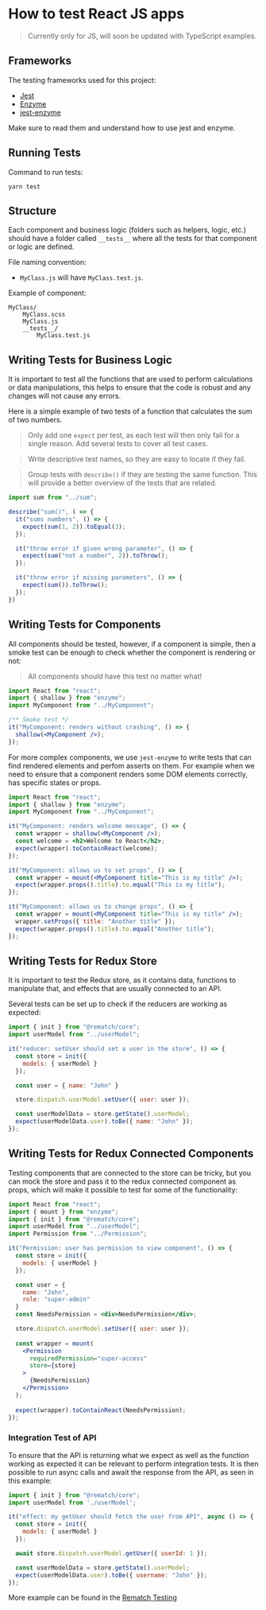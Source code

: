 # How to test React JS apps

> Currently only for JS, will soon be updated with TypeScript examples.

## Frameworks

The testing frameworks used for this project:

- [Jest](https://jestjs.io/docs/en/tutorial-react)
- [Enzyme](https://airbnb.io/enzyme/)
- [jest-enzyme](https://github.com/FormidableLabs/enzyme-matchers/tree/master/packages/jest-enzyme)

Make sure to read them and understand how to use jest and enzyme.

## Running Tests

Command to run tests:

```console
yarn test
```

## Structure

Each component and business logic (folders such as helpers, logic, etc.) should have a folder called `__tests__` where all the tests for that component or logic are defined.

File naming convention:

- `MyClass.js` will have `MyClass.test.js`.

Example of component:

```console
MyClass/
    MyClass.scss
    MyClass.js
    __tests__/
        MyClass.test.js
```

## Writing Tests for Business Logic

It is important to test all the functions that are used to perform calculations or data manipulations, this helps to ensure that the code is robust and any changes will not cause any errors.

Here is a simple example of two tests of a function that calculates the sum of two numbers.

> Only add one `expect` per test, as each test will then only fail for a single reason. Add several tests to cover all test cases.

> Write descriptive test names, so they are easy to locate if they fail.

> Group tests with `describe()` if they are testing the same function. This will provide a better overview of the tests that are related.

```jsx
import sum from "../sum";

describe("sum()", ( => {
  it("sums numbers", () => {
    expect(sum(1, 2)).toEqual(3);
  });

  it("throw error if given wrong parameter", () => {
    expect(sum("not a number", 2)).toThrow();
  });

  it("throw error if missing parameters", () => {
    expect(sum()).toThrow();
  });
})
```

## Writing Tests for Components

All components should be tested, however, if a component is simple, then a smoke test can be enough to check whether the component is rendering or not:

> All components should have this test no matter what!

```jsx
import React from "react";
import { shallow } from "enzyme";
import MyComponent from "../MyComponent";

/** Smoke test */
it("MyComponent: renders without crashing", () => {
  shallow(<MyComponent />);
});
```

For more complex components, we use `jest-enzyme` to write tests that can find rendered elements and perfom asserts on them. For example when we need to ensure that a component renders some DOM elements correctly, has specific states or props.

```jsx
import React from "react";
import { shallow } from "enzyme";
import MyComponent from "../MyComponent";

it("MyComponent: renders welcome message", () => {
  const wrapper = shallow(<MyComponent />);
  const welcome = <h2>Welcome to React</h2>;
  expect(wrapper).toContainReact(welcome);
});

it("MyComponent: allows us to set props", () => {
  const wrapper = mount(<MyComponent title="This is my title" />);
  expect(wrapper.props().title).to.equal("This is my title");
});

it("MyComponent: allows us to change props", () => {
  const wrapper = mount(<MyComponent title="This is my title" />);
  wrapper.setProps({ title: "Another title" });
  expect(wrapper.props().title).to.equal("Another title");
});
```

## Writing Tests for Redux Store

It is important to test the Redux store, as it contains data, functions to manipulate that, and effects that are usually connected to an API.

Several tests can be set up to check if the reducers are working as expected:

```jsx
import { init } from "@rematch/core";
import userModel from "../userModel";

it("reducer: setUser should set a user in the store", () => {
  const store = init({
    models: { userModel }
  });

  const user = { name: "John" }

  store.dispatch.userModel.setUser({ user: user });

  const userModelData = store.getState().userModel;
  expect(userModelData.user).toBe({ name: "John" });
});
```

## Writing Tests for Redux Connected Components

Testing components that are connected to the store can be tricky, but you can mock the store and pass it to the redux connected component as props, which will make it possible to test for some of the functionality:

```jsx
import React from "react";
import { mount } from "enzyme";
import { init } from "@rematch/core";
import userModel from "../userModel";
import Permission from "../Permission";

it("Permission: user has permission to view component", () => {
  const store = init({
    models: { userModel }
  });

  const user = {
    name: "John",
    role: "super-admin"
  }
  const NeedsPermission = <div>NeedsPermission</div>;

  store.dispatch.userModel.setUser({ user: user });
  
  const wrapper = mount(
    <Permission
      requiredPermission="super-access"
      store={store}
    >
      {NeedsPermission}
    </Permission>
  );
  
  expect(wrapper).toContainReact(NeedsPermission);
});
```

### Integration Test of API

To ensure that the API is returning what we expect as well as the function working as expected it can be relevant to perform integration tests. It is then possible to run async calls and await the response from the API, as seen in this example:

```jsx
import { init } from "@rematch/core";
import userModel from './userModel';

it("effect: my getUser should fetch the user from API", async () => {
  const store = init({
    models: { userModel }
  });

  await store.dispatch.userModel.getUser({ userId: 1 });

  const userModelData = store.getState().userModel;
  expect(userModelData.user).toBe({ username: "John" });
});
 ```

More example can be found in the [Rematch Testing](https://github.com/rematch/rematch/blob/master/docs/recipes/testing.md)
